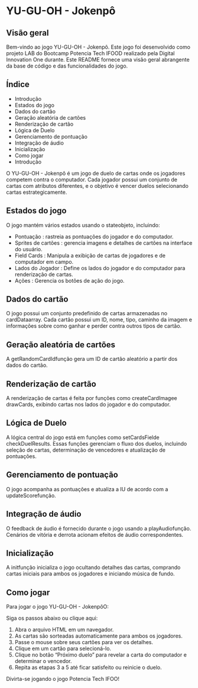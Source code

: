 # YU-GU-OH - Jokenpô


## Visão geral
Bem-vindo ao jogo YU-GU-OH - Jokenpô. Este jogo foi desenvolvido como projeto LAB do Bootcamp Potencia Tech IFOOD realizado pela Digital Innovation One durante. Este README fornece uma visão geral abrangente da base de código e das funcionalidades do jogo.

## Índice
* Introdução
* Estados do jogo
* Dados do cartão
* Geração aleatória de cartões
* Renderização de cartão
* Lógica de Duelo
* Gerenciamento de pontuação
* Integração de áudio
* Inicialização
* Como jogar
* Introdução

O YU-GU-OH - Jokenpô é um jogo de duelo de cartas onde os jogadores competem contra o computador. Cada jogador possui um conjunto de cartas com atributos diferentes, e o objetivo é vencer duelos selecionando cartas estrategicamente.

## Estados do jogo
O jogo mantém vários estados usando o stateobjeto, incluindo:

* Pontuação : rastreia as pontuações do jogador e do computador.
* Sprites de cartões : gerencia imagens e detalhes de cartões na interface do usuário.
* Field Cards : Manipula a exibição de cartas de jogadores e de computador em campo.
* Lados do Jogador : Define os lados do jogador e do computador para renderização de cartas.
* Ações : Gerencia os botões de ação do jogo.

## Dados do cartão
O jogo possui um conjunto predefinido de cartas armazenadas no cardDataarray. Cada cartão possui um ID, nome, tipo, caminho da imagem e informações sobre como ganhar e perder contra outros tipos de cartão.

## Geração aleatória de cartões
A getRandomCardIdfunção gera um ID de cartão aleatório a partir dos dados do cartão.

## Renderização de cartão
A renderização de cartas é feita por funções como createCardImagee drawCards, exibindo cartas nos lados do jogador e do computador.

## Lógica de Duelo
A lógica central do jogo está em funções como setCardsFielde checkDuelResults. Essas funções gerenciam o fluxo dos duelos, incluindo seleção de cartas, determinação de vencedores e atualização de pontuações.

## Gerenciamento de pontuação
O jogo acompanha as pontuações e atualiza a IU de acordo com a updateScorefunção.

## Integração de áudio
O feedback de áudio é fornecido durante o jogo usando a playAudiofunção. Cenários de vitória e derrota acionam efeitos de áudio correspondentes.

## Inicialização
A initfunção inicializa o jogo ocultando detalhes das cartas, comprando cartas iniciais para ambos os jogadores e iniciando música de fundo.

## Como jogar
Para jogar o jogo YU-GU-OH - JokenpôO:

Siga os passos abaixo ou clique aqui:

1. Abra o arquivo HTML em um navegador.
2. As cartas são sorteadas automaticamente para ambos os jogadores.
3. Passe o mouse sobre seus cartões para ver os detalhes.
4. Clique em um cartão para selecioná-lo.
5. Clique no botão “Próximo duelo” para revelar a carta do computador e determinar o vencedor.
6. Repita as etapas 3 a 5 até ficar satisfeito ou reinicie o duelo.
   
Divirta-se jogando o jogo Potencia Tech IFOO!
